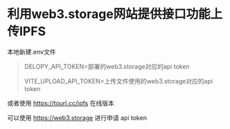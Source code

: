 # 利用web3.storage网站提供接口功能上传IPFS

本地新建.env文件

> DELOPY_API_TOKEN=部署的web3.storage对应的api token
>
> VITE_UPLOAD_API_TOKEN=上传文件使用的web3.storage对应的api token
> 

或者使用 https://tourl.cc/ipfs 在线版本

可以使用 https://web3.storage 进行申请 api token 
